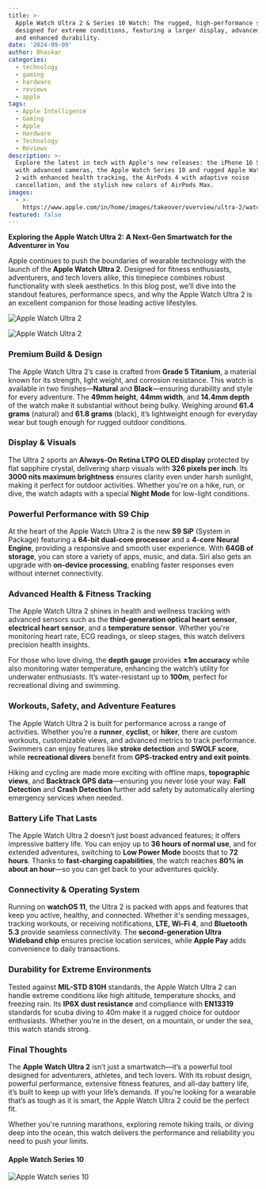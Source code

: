 ```yaml
---
title: >-
  Apple Watch Ultra 2 & Series 10 Watch: The rugged, high-performance smartwatch
  designed for extreme conditions, featuring a larger display, advanced sensors,
  and enhanced durability.
date: '2024-09-09'
author: Bhaskar
categories:
  - technology
  - gaming
  - hardware
  - reviews
  - apple
tags:
  - Apple Intelligence
  - Gaming
  - Apple
  - Hardware
  - Technology
  - Reviews
description: >-
  Explore the latest in tech with Apple's new releases: the iPhone 16 Series
  with advanced cameras, the Apple Watch Series 10 and rugged Apple Watch Ultra
  2 with enhanced health tracking, the AirPods 4 with adaptive noise
  cancellation, and the stylish new colors of AirPods Max.
images:
  - >-
    https://www.apple.com/in/home/images/takeover/overview/ultra-2/watch_ultra_2__didkrmqgz0ia_large_2x.jpg
featured: false
---
```


**Exploring the Apple Watch Ultra 2: A Next-Gen Smartwatch for the Adventurer in You**

Apple continues to push the boundaries of wearable technology with the launch of the **Apple Watch Ultra 2**. Designed for fitness enthusiasts, adventurers, and tech lovers alike, this timepiece combines robust functionality with sleek aesthetics. In this blog post, we’ll dive into the standout features, performance specs, and why the Apple Watch Ultra 2 is an excellent companion for those leading active lifestyles.

![Apple Watch Ultra 2](https://www.apple.com/v/home/takeover/o/images/overview/ultra-2/logo_watch_ultra_2__1xqo1s2atgyq_large_2x.png)

![Apple Watch Ultra 2](https://www.apple.com/in/home/images/takeover/overview/ultra-2/watch_ultra_2__didkrmqgz0ia_large_2x.jpg)

### **Premium Build & Design**
The Apple Watch Ultra 2’s case is crafted from **Grade 5 Titanium**, a material known for its strength, light weight, and corrosion resistance. This watch is available in two finishes—**Natural** and **Black**—ensuring durability and style for every adventure. The **49mm height**, **44mm width**, and **14.4mm depth** of the watch make it substantial without being bulky. Weighing around **61.4 grams** (natural) and **61.8 grams** (black), it’s lightweight enough for everyday wear but tough enough for rugged outdoor conditions.

### **Display & Visuals**
The Ultra 2 sports an **Always-On Retina LTPO OLED display** protected by flat sapphire crystal, delivering sharp visuals with **326 pixels per inch**. Its **3000 nits maximum brightness** ensures clarity even under harsh sunlight, making it perfect for outdoor activities. Whether you're on a hike, run, or dive, the watch adapts with a special **Night Mode** for low-light conditions.

### **Powerful Performance with S9 Chip**
At the heart of the Apple Watch Ultra 2 is the new **S9 SiP** (System in Package) featuring a **64-bit dual-core processor** and a **4-core Neural Engine**, providing a responsive and smooth user experience. With **64GB of storage**, you can store a variety of apps, music, and data. Siri also gets an upgrade with **on-device processing**, enabling faster responses even without internet connectivity.

### **Advanced Health & Fitness Tracking**
The Apple Watch Ultra 2 shines in health and wellness tracking with advanced sensors such as the **third-generation optical heart sensor**, **electrical heart sensor**, and a **temperature sensor**. Whether you're monitoring heart rate, ECG readings, or sleep stages, this watch delivers precision health insights.

For those who love diving, the **depth gauge** provides **±1m accuracy** while also monitoring water temperature, enhancing the watch’s utility for underwater enthusiasts. It’s water-resistant up to **100m**, perfect for recreational diving and swimming.

### **Workouts, Safety, and Adventure Features**
The Apple Watch Ultra 2 is built for performance across a range of activities. Whether you’re a **runner**, **cyclist**, or **hiker**, there are custom workouts, customizable views, and advanced metrics to track performance. Swimmers can enjoy features like **stroke detection** and **SWOLF score**, while **recreational divers** benefit from **GPS-tracked entry and exit points**.

Hiking and cycling are made more exciting with offline maps, **topographic views**, and **Backtrack GPS data**—ensuring you never lose your way. **Fall Detection** and **Crash Detection** further add safety by automatically alerting emergency services when needed.

### **Battery Life That Lasts**
The Apple Watch Ultra 2 doesn’t just boast advanced features; it offers impressive battery life. You can enjoy up to **36 hours of normal use**, and for extended adventures, switching to **Low Power Mode** boosts that to **72 hours**. Thanks to **fast-charging capabilities**, the watch reaches **80% in about an hour**—so you can get back to your adventures quickly.

### **Connectivity & Operating System**
Running on **watchOS 11**, the Ultra 2 is packed with apps and features that keep you active, healthy, and connected. Whether it's sending messages, tracking workouts, or receiving notifications, **LTE, Wi-Fi 4**, and **Bluetooth 5.3** provide seamless connectivity. The **second-generation Ultra Wideband chip** ensures precise location services, while **Apple Pay** adds convenience to daily transactions.

### **Durability for Extreme Environments**
Tested against **MIL-STD 810H** standards, the Apple Watch Ultra 2 can handle extreme conditions like high altitude, temperature shocks, and freezing rain. Its **IP6X dust resistance** and compliance with **EN13319** standards for scuba diving to 40m make it a rugged choice for outdoor enthusiasts. Whether you’re in the desert, on a mountain, or under the sea, this watch stands strong.

### **Final Thoughts**
The **Apple Watch Ultra 2** isn’t just a smartwatch—it’s a powerful tool designed for adventurers, athletes, and tech lovers. With its robust design, powerful performance, extensive fitness features, and all-day battery life, it’s built to keep up with your life’s demands. If you’re looking for a wearable that’s as tough as it is smart, the Apple Watch Ultra 2 could be the perfect fit.

Whether you're running marathons, exploring remote hiking trails, or diving deep into the ocean, this watch delivers the performance and reliability you need to push your limits.

#### Apple Watch Series 10

![Apple Watch series 10](https://www.apple.com/v/home/takeover/o/images/overview/series-10/watch_series_10__bjzia1opgyuq_large_2x.jpg)
